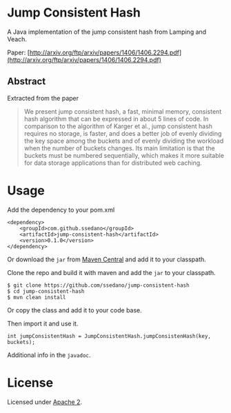 # Jump Consistent Hash

A Java implementation of the jump consistent hash from Lamping and Veach.

Paper: [http://arxiv.org/ftp/arxiv/papers/1406/1406.2294.pdf](http://arxiv.org/ftp/arxiv/papers/1406/1406.2294.pdf)

## Abstract

Extracted from the paper

> We present jump consistent hash, a fast, minimal memory, consistent hash algorithm that can
be expressed in about 5 lines of code. In comparison to the algorithm of Karger et al., jump
consistent hash requires no storage, is faster, and does a better job of evenly dividing the key
space among the buckets and of evenly dividing the workload when the number of buckets
changes. Its main limitation is that the buckets must be numbered sequentially, which makes it
more suitable for data storage applications than for distributed web caching.

# Usage

Add the dependency to your pom.xml

    <dependency>
        <groupId>com.github.ssedano</groupId>
        <artifactId>jump-consistent-hash</artifactId>
        <version>0.1.0</version>
    </dependency>

Or download the `jar` from [Maven Central](http://search.maven.org/#search%7Cga%7C1%7Cjump-consistent-hash) and add it to your classpath.

Clone the repo and build it with maven and add the `jar` to your classpath.

    $ git clone https://github.com/ssedano/jump-consistent-hash
    $ cd jump-consistent-hash
    $ mvn clean install

Or copy the class and add it to your code base.

Then import it and use it.

    int jumpConsistentHash = JumpConsistentHash.jumpConsistenHash(key, buckets);

Additional info in the `javadoc`.

# License

Licensed under [Apache 2](http://www.apache.org/licenses/LICENSE-2.0).
